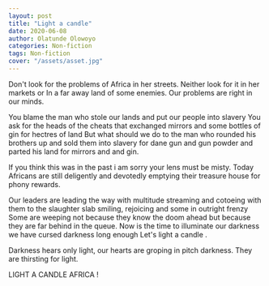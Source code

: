 ```yaml
---
layout: post
title: "Light a candle"
date: 2020-06-08
author: Olatunde Olowoyo
categories: Non-fiction
tags: Non-fiction
cover: "/assets/asset.jpg"
---
```





Don't look for the problems of Africa in her streets.
Neither look for it in her markets or In a far away land of some enemies.
Our problems are right in our minds.

You blame the man who stole our lands and put our people into slavery
You ask for the heads of the cheats that exchanged mirrors and some bottles of gin for hectres  of land
But what should we do to the man who rounded his brothers up and sold them into slavery for dane gun and gun powder and parted his land for mirrors and and gin.

If you think this was in the past i am sorry your lens must be misty. 
Today Africans are still deligently and devotedly emptying their treasure house for phony rewards.

Our leaders are leading the way with multitude streaming and cotoeing with them to the slaughter slab smiling, rejoicing and some in outright frenzy
Some are weeping not because they know the doom ahead but because they are far behind in the queue. 
Now is the time to illuminate our darkness we have cursed darkness long enough Let's light a candle . 

Darkness hears only light, our hearts are groping in pitch darkness. 
They are thirsting for light.

LIGHT A CANDLE  AFRICA !





















































